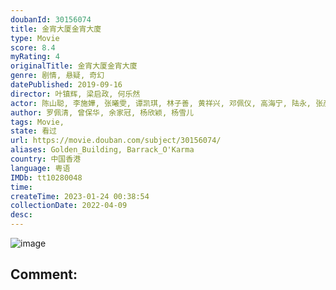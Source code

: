 ```yaml
---
doubanId: 30156074
title: 金宵大厦金宵大廈
type: Movie
score: 8.4
myRating: 4
originalTitle: 金宵大厦金宵大廈
genre: 剧情, 悬疑, 奇幻
datePublished: 2019-09-16
director: 叶镇辉, 梁启政, 何乐然
actor: 陈山聪, 李施嬅, 张曦雯, 谭凯琪, 林子善, 黄祥兴, 邓佩仪, 高海宁, 陆永, 张彦博, 马贯东, 郑耀轩, 黄子雄, 赵希洛, 欧阳巧莹, 卫志豪, 阮儿, 陈嘉辉, 尹诗沛, 鲁振顺, 李丽丽, 叶凯茵, 方绍聪, 李家声, 陈振华, 何启南, 黄雪儿, 梁茵, 黄文意, 罗泳娴, 吴嘉仪, 范文雅, 萧丽芠, 杨家宝, 林夏薇, 梁雯蔚, 刘嘉琪, 靓宝, 康华, 陈嘉慧, 张诗欣, 杨证桦, 邓英敏, 陈狄克, 汤俊明, 赵乐贤, 曾慧云, 蔡康年, 袁镇业, 林秀怡, 黄颖君, 叶蒨文, 温裕红, 许家杰, 徐玟晴, 邵卓尧, 胡美贻, 朱斐斐, 梁珈咏, 邓伊婷, 邓永健, 魏惠文, 杨瑞麟, 钟志光, 游莨维, 莫家淦, 林浩文, 罗兰, 姚宏远, 刘江, 邵展鹏, 苏逴殷, 江𤒹生
author: 罗佩清, 曾保华, 余家冠, 杨欣颖, 杨雪儿
tags: Movie, 
state: 看过
url: https://movie.douban.com/subject/30156074/
aliases: Golden_Building, Barrack_O'Karma
country: 中国香港
language: 粤语
IMDb: tt10280048
time: 
createTime: 2023-01-24 00:38:54
collectionDate: 2022-04-09
desc: 
---
```


![image](p2569014827.jpg)

Comment: 
---

